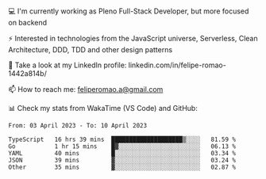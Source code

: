 💻 I'm currently working as Pleno Full-Stack Developer, but more focused on backend

⚡ Interested in technologies from the JavaScript universe, Serverless, Clean Architecture, DDD, TDD and other design patterns

👥 Take a look at my LinkedIn profile: linkedin.com/in/felipe-romao-1442a814b/

📫 How to reach me: feliperomao.a@gmail.com

📊 Check my stats from WakaTime (VS Code) and GitHub:

<!--START_SECTION:waka-->

```text
From: 03 April 2023 - To: 10 April 2023

TypeScript   16 hrs 39 mins  ████████████████████▒░░░░   81.59 %
Go           1 hr 15 mins    █▓░░░░░░░░░░░░░░░░░░░░░░░   06.13 %
YAML         40 mins         █░░░░░░░░░░░░░░░░░░░░░░░░   03.34 %
JSON         39 mins         ▓░░░░░░░░░░░░░░░░░░░░░░░░   03.24 %
Other        35 mins         ▓░░░░░░░░░░░░░░░░░░░░░░░░   02.87 %
```

<!--END_SECTION:waka-->
